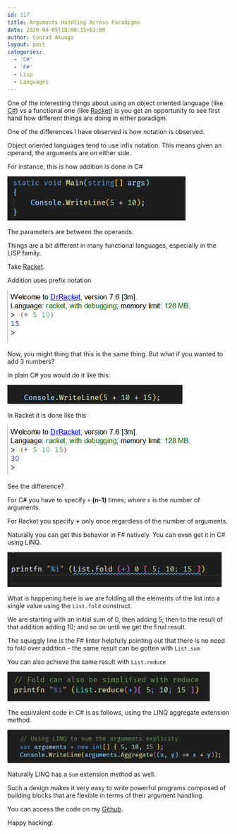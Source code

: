 ```yaml
---
id: 117
title: Arguments Handling Across Paradigms
date: 2020-04-05T18:00:15+03:00
author: Conrad Akunga
layout: post
categories:
  - 'C#'
  - 'F#'
  - Lisp
  - Languages
---
```

One of the interesting things about using an object oriented language (like [C#](https://docs.microsoft.com/en-us/dotnet/csharp/)) vs a functional one (like [Racket](https://racket-lang.org/)) is you get an opportunity to see first hand how different things are doing in either paradigm.

One of the differences I have observed is how notation is observed.

Object oriented languages tend to use infix notation. This means given an operand, the arguments are on either side.

For instance, this is how addition is done in C#

![](../images/2020/04/Infix-vs-Postfix-1.png)

The parameters are between the operands.

Things are a bit different in many functional languages, especially in the LISP family.

Take [Racket](https://racket-lang.org/).

Addition uses prefix notation

![](../images/2020/04/Infix-vs-Postfix-2.png)

Now, you might thing that this is the same thing. But what if you wanted to add 3 numbers?

In plain C# you would do it like this:

![](../images/2020/04/Infix-vs-Postfix-3.png)

In Racket it is done like this

![](../images/2020/04/Infix-vs-Postfix-4.png)

See the difference?

For C# you have to specify `+` **(n-1)** times; where `n` is the number of arguments.

For Racket you specify **+** only once regardless of the number of arguments.

Naturally you can get this behavior in F# natively. You can even get it in C# using LINQ.

![](../images/2020/04/Infix-vs-Postfix-5.png)

What is happening here is we are folding all the elements of the list into a single value using the `List.fold` construct.

We are starting with an initial sum of 0, then adding 5; then to the result of that addition adding 10; and so on until we get the final result.

The squiggly line is the F# linter helpfully pointing out that there is no need to fold over addition – the same result can be gotten with `List.sum`

You can also achieve the same result with `List.reduce`

![](../images/2020/04/Reduce.png)

The equivalent code in C# is as follows, using the LINQ aggregate extension method.

![](../images/2020/04/Infix-vs-Postfix-6.png)

Naturally LINQ has a `Sum` extension method as well.

Such a design makes it very easy to write powerful programs composed of building blocks that are flexible in terms of their argument handling.

You can access the code on my [Github](https://github.com/conradakunga/BlogCode/tree/master/5%20April%20Infix%20vs%20Prefix%20Notation).

Happy hacking!
